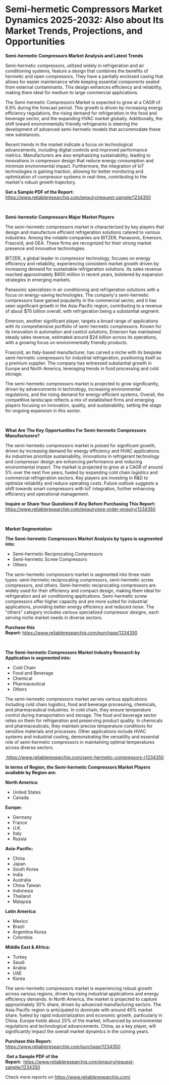 <p><h1>Semi-hermetic Compressors Market Dynamics 2025-2032: Also about Its Market Trends, Projections, and Opportunities</h1></p><p><strong>Semi-hermetic Compressors Market Analysis and Latest Trends</strong></p>
<p><p>Semi-hermetic compressors, utilized widely in refrigeration and air conditioning systems, feature a design that combines the benefits of hermetic and open compressors. They have a partially enclosed casing that allows for easier maintenance while keeping essential components sealed from external contaminants. This design enhances efficiency and reliability, making them ideal for medium to large commercial applications. </p><p>The Semi-hermetic Compressors Market is expected to grow at a CAGR of 6.9% during the forecast period. This growth is driven by increasing energy efficiency regulations, the rising demand for refrigeration in the food and beverage sector, and the expanding HVAC market globally. Additionally, the shift toward environmentally friendly refrigerants is steering the development of advanced semi-hermetic models that accommodate these new substances.</p><p>Recent trends in the market indicate a focus on technological advancements, including digital controls and improved performance metrics. Manufacturers are also emphasizing sustainability, leading to innovations in compressor design that reduce energy consumption and minimize environmental impact. Furthermore, the integration of IoT technologies is gaining traction, allowing for better monitoring and optimization of compressor systems in real-time, contributing to the market's robust growth trajectory.</p></p>
<p><strong>Get a Sample PDF of the Report:&nbsp;</strong> <a href="https://www.reliableresearchiq.com/enquiry/request-sample/1234350?utm_campaign=2321&utm_medium=2&utm_source=Github&utm_content=ia&utm_term=27022025&utm_id=semi-hermetic-compressors">https://www.reliableresearchiq.com/enquiry/request-sample/1234350</a></p>
<p>&nbsp;</p>
<p><strong>Semi-hermetic Compressors Major Market Players</strong></p>
<p><p>The semi-hermetic compressors market is characterized by key players that design and manufacture efficient refrigeration solutions catered to various industries. Among the notable companies are BITZER, Panasonic, Emerson, Frascold, and GEA. These firms are recognized for their strong market presence and innovative technologies.</p><p>BITZER, a global leader in compressor technology, focuses on energy efficiency and reliability, experiencing consistent market growth driven by increasing demand for sustainable refrigeration solutions. Its sales revenue reached approximately $900 million in recent years, bolstered by expansion strategies in emerging markets.</p><p>Panasonic specializes in air conditioning and refrigeration solutions with a focus on energy-saving technologies. The company's semi-hermetic compressors have gained popularity in the commercial sector, and it has seen significant growth in the Asia-Pacific region, contributing to a revenue of about $70 billion overall, with refrigeration being a substantial segment.</p><p>Emerson, another significant player, targets a broad range of applications with its comprehensive portfolio of semi-hermetic compressors. Known for its innovation in automation and control solutions, Emerson has maintained steady sales revenue, estimated around $24 billion across its operations, with a growing focus on environmentally friendly products.</p><p>Frascold, an Italy-based manufacturer, has carved a niche with its bespoke semi-hermetic compressors for industrial refrigeration, positioning itself as a premium supplier. The company has witnessed substantial growth in Europe and North America, leveraging trends in food processing and cold storage.</p><p>The semi-hermetic compressors market is projected to grow significantly, driven by advancements in technology, increasing environmental regulations, and the rising demand for energy-efficient systems. Overall, the competitive landscape reflects a mix of established firms and emerging players focusing on innovation, quality, and sustainability, setting the stage for ongoing expansion in this sector.</p></p>
<p>&nbsp;</p>
<p><strong>What Are The Key Opportunities For Semi-hermetic Compressors Manufacturers?</strong></p>
<p><p>The semi-hermetic compressors market is poised for significant growth, driven by increasing demand for energy efficiency and HVAC applications. As industries prioritize sustainability, innovations in refrigerant technology and compressor design are enhancing performance and reducing environmental impact. The market is projected to grow at a CAGR of around 5% over the next five years, fueled by expanding cold chain logistics and commercial refrigeration sectors. Key players are investing in R&D to optimize reliability and reduce operating costs. Future outlook suggests a shift towards smart compressors with IoT integration, further enhancing efficiency and operational management.</p></p>
<p><strong>Inquire or Share Your Questions If Any Before Purchasing This Report:</strong> <a href="https://www.reliableresearchiq.com/enquiry/pre-order-enquiry/1234350?utm_campaign=2321&utm_medium=2&utm_source=Github&utm_content=ia&utm_term=27022025&utm_id=semi-hermetic-compressors">https://www.reliableresearchiq.com/enquiry/pre-order-enquiry/1234350</a></p>
<p>&nbsp;</p>
<p><strong>Market Segmentation</strong></p>
<p><strong>The Semi-hermetic Compressors Market Analysis by types is segmented into:</strong></p>
<p><ul><li>Semi-hermetic Reciprocating Compressors</li><li>Semi-hermetic Screw Compressors</li><li>Others</li></ul></p>
<p><p>The semi-hermetic compressors market is segmented into three main types: semi-hermetic reciprocating compressors, semi-hermetic screw compressors, and others. Semi-hermetic reciprocating compressors are widely used for their efficiency and compact design, making them ideal for refrigeration and air conditioning applications. Semi-hermetic screw compressors offer higher capacity and are more suited for industrial applications, providing better energy efficiency and reduced noise. The "others" category includes various specialized compressor designs, each serving niche market needs in diverse sectors.</p></p>
<p><strong>Purchase this Report:&nbsp;</strong><a href="https://www.reliableresearchiq.com/purchase/1234350?utm_campaign=2321&utm_medium=2&utm_source=Github&utm_content=ia&utm_term=27022025&utm_id=semi-hermetic-compressors">https://www.reliableresearchiq.com/purchase/1234350</a></p>
<p>&nbsp;</p>
<p><strong>The Semi-hermetic Compressors Market Industry Research by Application is segmented into:</strong></p>
<p><ul><li>Cold Chain</li><li>Food and Beverage</li><li>Chemical</li><li>Pharmaceutical</li><li>Others</li></ul></p>
<p><p>The semi-hermetic compressors market serves various applications including cold chain logistics, food and beverage processing, chemicals, and pharmaceutical industries. In cold chain, they ensure temperature control during transportation and storage. The food and beverage sector relies on them for refrigeration and preserving product quality. In chemicals and pharmaceuticals, they maintain precise temperature conditions for sensitive materials and processes. Other applications include HVAC systems and industrial cooling, demonstrating the versatility and essential role of semi-hermetic compressors in maintaining optimal temperatures across diverse sectors.</p></p>
<p><a href="https://www.reliableresearchiq.com/semi-hermetic-compressors-r1234350?utm_campaign=2321&utm_medium=2&utm_source=Github&utm_content=ia&utm_term=27022025&utm_id=semi-hermetic-compressors">&nbsp;https://www.reliableresearchiq.com/semi-hermetic-compressors-r1234350</a></p>
<p><strong>In terms of Region, the Semi-hermetic Compressors Market Players available by Region are:</strong></p>
<p>
    <p> <strong> North America: </strong>
        <ul>
            <li>United States</li>
            <li>Canada</li>
        </ul>
        </p> 
    <p> <strong> Europe: </strong>
        <ul>
            <li>Germany</li>
            <li>France</li>
            <li>U.K.</li>
            <li>Italy</li>
            <li>Russia</li>
        </ul>
        </p> 
    <p> <strong> Asia-Pacific: </strong>
        <ul>
            <li>China</li>
            <li>Japan</li>
            <li>South Korea</li>
            <li>India</li>
            <li>Australia</li>
            <li>China Taiwan</li>
            <li>Indonesia</li>
            <li>Thailand</li>
            <li>Malaysia</li>
        </ul>
        </p> 
    <p> <strong> Latin America: </strong>
        <ul>
            <li>Mexico</li>
            <li>Brazil</li>
            <li>Argentina Korea</li>
            <li>Colombia</li>
        </ul>
        </p> 
    <p> <strong> Middle East & Africa: </strong>
        <ul>
            <li>Turkey</li>
            <li>Saudi</li>
            <li>Arabia</li>
            <li>UAE</li>
            <li>Korea</li>
        </ul>
    </p>
    </p>
<p><p>The semi-hermetic compressors market is experiencing robust growth across various regions, driven by rising industrial applications and energy efficiency demands. In North America, the market is projected to capture approximately 30% share, driven by advanced manufacturing sectors. The Asia-Pacific region is anticipated to dominate with around 40% market share, fueled by rapid industrialization and economic growth, particularly in China. Europe holds about 25% of the market, influenced by environmental regulations and technological advancements. China, as a key player, will significantly impact the overall market dynamics in the coming years.</p></p>
<p><strong>Purchase this Report: </strong><a href="https://www.reliableresearchiq.com/purchase/1234350?utm_campaign=2321&utm_medium=2&utm_source=Github&utm_content=ia&utm_term=27022025&utm_id=semi-hermetic-compressors">https://www.reliableresearchiq.com/purchase/1234350</a></p>
<p>&nbsp;<strong>Get a Sample PDF of the Report:&nbsp;&nbsp;</strong><a href="https://www.reliableresearchiq.com/enquiry/request-sample/1234350?utm_campaign=2321&utm_medium=2&utm_source=Github&utm_content=ia&utm_term=27022025&utm_id=semi-hermetic-compressors">https://www.reliableresearchiq.com/enquiry/request-sample/1234350</a></p>
<p><strong></strong></p>
<p>Check more reports on <a href="https://www.reliableresearchiq.com/?utm_campaign=2321&utm_medium=2&utm_source=Github&utm_content=ia&utm_term=27022025&utm_id=semi-hermetic-compressors">https://www.reliableresearchiq.com/</a></p>